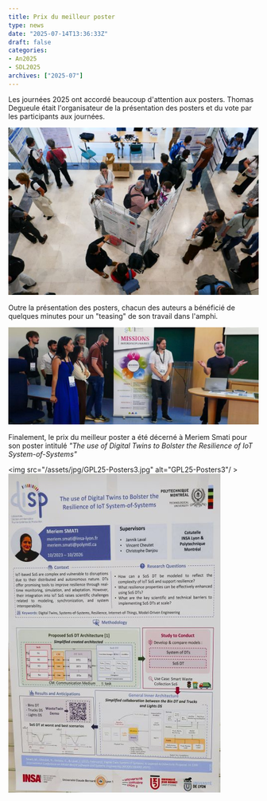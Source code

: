 ```yaml
---
title: Prix du meilleur poster
type: news
date: "2025-07-14T13:36:33Z"
draft: false
categories:
- An2025
- SDL2025
archives: ["2025-07"]
---
```


Les journées 2025 ont accordé beaucoup d'attention aux posters. Thomas Degueule était l'organisateur de la présentation des posters et du vote par les participants aux journées. 

<img src="/assets/jpg/GPL25_Posters2.jpg" alt="GPL25_Posters2"/>

Outre la présentation des posters, chacun des auteurs a bénéficié de quelques minutes pour un "teasing" de son travail dans l'amphi.

<img src="/assets/jpg/GPL25_Posters1.jpg" alt="GPL25_Posters1"/>

Finalement, le prix du meilleur poster a été décerné à Meriem Smati pour son poster intitulé _"The use of Digital Twins to Bolster the Resilience of IoT System-of-Systems"_

<img src="/assets/jpg/GPL25-Posters3.jpg" alt="GPL25-Posters3"/ >
<img src="/assets/jpg/GPL25-Posters4.jpg" alt="GPL25-Posters4"/>
